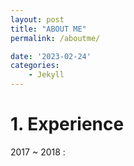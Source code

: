 ```yaml
---
layout: post
title: "ABOUT ME"
permalink: /aboutme/

date: '2023-02-24'
categories:
    - Jekyll
---
```


# 1. Experience

2017 ~ 2018 : 